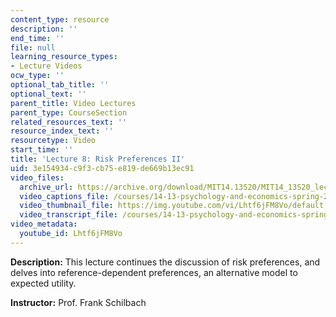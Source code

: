 ```yaml
---
content_type: resource
description: ''
end_time: ''
file: null
learning_resource_types:
- Lecture Videos
ocw_type: ''
optional_tab_title: ''
optional_text: ''
parent_title: Video Lectures
parent_type: CourseSection
related_resources_text: ''
resource_index_text: ''
resourcetype: Video
start_time: ''
title: 'Lecture 8: Risk Preferences II'
uid: 3e154934-c9f3-cb75-e819-de669b13ec91
video_files:
  archive_url: https://archive.org/download/MIT14.13S20/MIT14_13S20_lec08_300k.mp4
  video_captions_file: /courses/14-13-psychology-and-economics-spring-2020/08f210410c7459ce923fb6e42e755dc5_Lhtf6jFM8Vo.vtt
  video_thumbnail_file: https://img.youtube.com/vi/Lhtf6jFM8Vo/default.jpg
  video_transcript_file: /courses/14-13-psychology-and-economics-spring-2020/d598dd15e2551f7397f8849357417963_Lhtf6jFM8Vo.pdf
video_metadata:
  youtube_id: Lhtf6jFM8Vo
---
```


**Description:** This lecture continues the discussion of risk preferences, and delves into reference-dependent preferences, an alternative model to expected utility.

**Instructor:** Prof. Frank Schilbach



